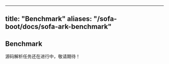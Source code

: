 
---
title: "Benchmark"
aliases: "/sofa-boot/docs/sofa-ark-benchmark"
---

## Benchmark

源码解析任务还在进行中，敬请期待！
